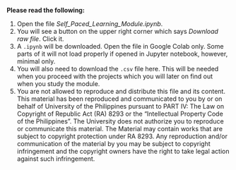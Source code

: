 **Please read the following:**
1. Open the file *Self_Paced_Learning_Module.ipynb*.
2. You will see a button on the upper right corner which says *Download raw file*. Click it.
3. A `.ipynb` will be downloaded. Open the file in Google Colab only. Some parts of it will not load properly if opened in Jupyter notebook, however, minimal only.
4. You will also need to download the `.csv` file here. This will be needed when you proceed with the projects which you will later on find out when you study the module.
5. You are not allowed to reproduce and distribute this file and its content. This material has been reproduced and communicated to you by or on behalf of University of the Philippines pursuant to PART IV: The Law on Copyright of Republic Act (RA) 8293 or the “Intellectual Property Code of the Philippines”. The University does not authorize you to reproduce or communicate this material. The Material may contain works that are subject to copyright protection under RA 8293. Any reproduction and/or communication of the material by you may be subject to copyright infringement and the copyright owners have the right to take legal action against such infringement.
